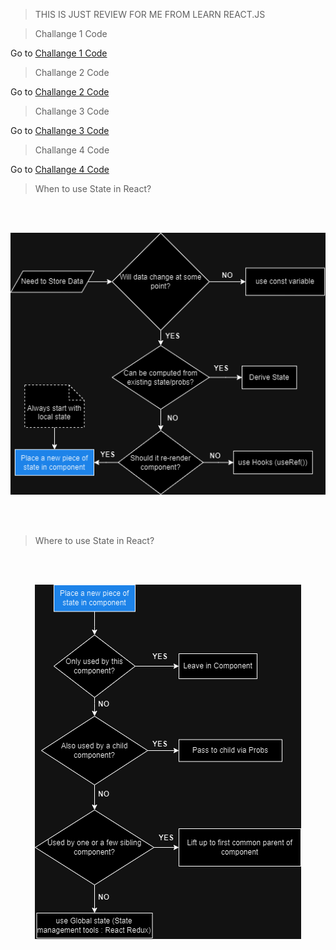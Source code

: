 > THIS IS JUST REVIEW FOR ME FROM LEARN REACT.JS

> Challange 1 Code

Go to [Challange 1 Code](src/challange/challange1.jsx)

> Challange 2 Code

Go to [Challange 2 Code](src/challange/challange2.jsx)

> Challange 3 Code

Go to [Challange 3 Code](src/challange/challange3.jsx)

> Challange 4 Code

Go to [Challange 4 Code](src/challange/challange4.jsx)

> When to use State in React?

<br><br>

<p align="center">
  <img src="public/When-to-use.png" alt="When to use">
</p>

<br><br>

> Where to use State in React?

<br><br>

<p align="center">
  <img src="public/Where-to-use.png" alt="Where to use">
</p>
